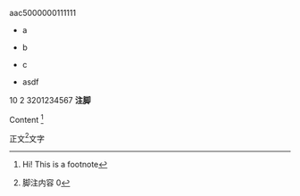 aac5000000111111



- a
- b

- c
- asdf

10
2
3201234567
**注脚**    

Content [^1]

[^1]: Hi! This is a footnote

正文[^9]文字
[^9]: 脚注内容
0


